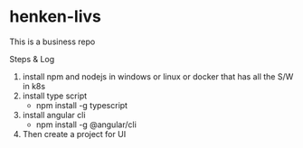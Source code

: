 # henken-livs
This is a business repo 


Steps & Log
1. install npm and nodejs in windows or linux or docker that has all the S/W in k8s
2. install type script
    - npm install -g typescript    
3. install angular cli 
    -   npm install -g @angular/cli
4. Then create a project for UI 
